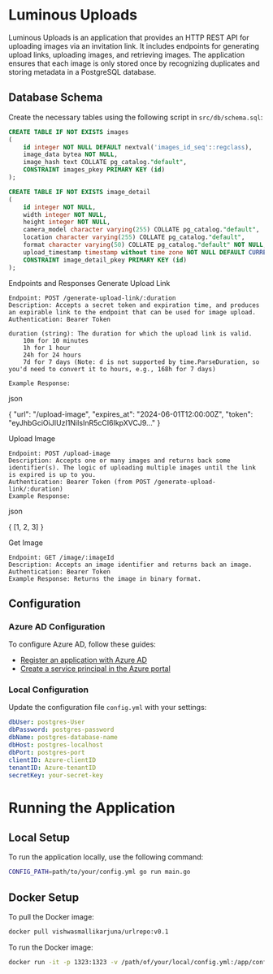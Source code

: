 # Luminous Uploads

Luminous Uploads is an application that provides an HTTP REST API for uploading images via an invitation link. It includes endpoints for generating upload links, uploading images, and retrieving images. The application ensures that each image is only stored once by recognizing duplicates and storing metadata in a PostgreSQL database.

## Database Schema

Create the necessary tables using the following script in `src/db/schema.sql`:

```sql
CREATE TABLE IF NOT EXISTS images
(
    id integer NOT NULL DEFAULT nextval('images_id_seq'::regclass),
    image_data bytea NOT NULL,
    image_hash text COLLATE pg_catalog."default",
    CONSTRAINT images_pkey PRIMARY KEY (id)
);

CREATE TABLE IF NOT EXISTS image_detail
(
    id integer NOT NULL,
    width integer NOT NULL,
    height integer NOT NULL,
    camera_model character varying(255) COLLATE pg_catalog."default",
    location character varying(255) COLLATE pg_catalog."default",
    format character varying(50) COLLATE pg_catalog."default" NOT NULL,
    upload_timestamp timestamp without time zone NOT NULL DEFAULT CURRENT_TIMESTAMP,
    CONSTRAINT image_detail_pkey PRIMARY KEY (id)
);

```

Endpoints and Responses
Generate Upload Link

    Endpoint: POST /generate-upload-link/:duration
    Description: Accepts a secret token and expiration time, and produces an expirable link to the endpoint that can be used for image upload.
    Authentication: Bearer Token

    duration (string): The duration for which the upload link is valid.
        10m for 10 minutes
        1h for 1 hour
        24h for 24 hours
        7d for 7 days (Note: d is not supported by time.ParseDuration, so you'd need to convert it to hours, e.g., 168h for 7 days)

    Example Response:

json

{
    "url": "/upload-image",
    "expires_at": "2024-06-01T12:00:00Z",
    "token": "eyJhbGciOiJIUzI1NiIsInR5cCI6IkpXVCJ9..."
}

Upload Image

    Endpoint: POST /upload-image
    Description: Accepts one or many images and returns back some identifier(s). The logic of uploading multiple images until the link is expired is up to you.
    Authentication: Bearer Token (from POST /generate-upload-link/:duration)
    Example Response:

json

{
[1, 2, 3]
}

Get Image

    Endpoint: GET /image/:imageId
    Description: Accepts an image identifier and returns back an image.
    Authentication: Bearer Token
    Example Response: Returns the image in binary format.



## Configuration

### Azure AD Configuration

To configure Azure AD, follow these guides:

- [Register an application with Azure AD](https://learn.microsoft.com/en-us/entra/identity-platform/quickstart-register-app)
- [Create a service principal in the Azure portal](https://learn.microsoft.com/en-us/entra/identity-platform/howto-create-service-principal-portal)

### Local Configuration

Update the configuration file `config.yml` with your settings:

```yaml
dbUser: postgres-User
dbPassword: postgres-password
dbName: postgres-database-name
dbHost: postgres-localhost
dbPort: postgres-port
clientID: Azure-clientID
tenantID: Azure-tenantID
secretKey: your-secret-key
```

# Running the Application

## Local Setup

To run the application locally, use the following command:

```sh
CONFIG_PATH=path/to/your/config.yml go run main.go
```

## Docker Setup

To pull the Docker image:

```sh
docker pull vishwasmallikarjuna/urlrepo:v0.1
```
To run the Docker image:
```sh
docker run -it -p 1323:1323 -v /path/of/your/local/config.yml:/app/config.yml -e CONFIG_PATH=/app/config.yml vishwasmallikarjuna/urlrepo:v0.1 /bin/sh

```

